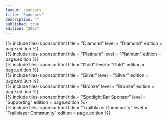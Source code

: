 ```yaml
---
layout: sponsors
title: "Sponsors"
description: "" 
published: true
edition: "2025"
---
```

<div class="container-flex">
    {% include tiles-sponsor.html 
            title = "Diamond"
            level = "Diamond"
            edition = page.edition
    %}
</div>

<div class="container-flex">
    {% include tiles-sponsor.html 
            title = "Platinum"
            level = "Platinum"
            edition = page.edition
    %}
</div>

<div class="container-flex">
    {% include tiles-sponsor.html 
            title = "Gold"
            level = "Gold"
            edition = page.edition
    %}
</div>

<div class="container-flex">
    {% include tiles-sponsor.html 
            title = "Silver"
            level = "Silver"
            edition = page.edition
    %}
</div>

<div class="container-flex">
    {% include tiles-sponsor.html 
            title = "Bronze"
            level = "Bronze"
            edition = page.edition
    %}
</div>

<div class="container-flex">
    {% include tiles-sponsor.html 
            title = "Spotlight Bar Sponsor"
            level = "Supporting"
            edition = page.edition
    %}
</div>

<div class="container-flex">
    {% include tiles-sponsor.html 
            title = "Trailblazer Community"
            level = "Trailblazer Community"
            edition = page.edition
    %}
</div>